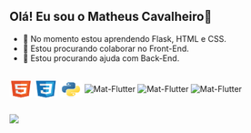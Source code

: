 ## Olá! Eu sou o Matheus Cavalheiro👋

- 🌱 No momento estou aprendendo Flask, HTML e CSS.
- 👯 Estou procurando colaborar no Front-End.
- 🤔 Estou procurando ajuda com Back-End. 

<div style="display: inline_block"><br>
  <img align="center" alt="Mat-HTML" height="30" width="40" src="https://raw.githubusercontent.com/devicons/devicon/master/icons/html5/html5-original.svg">
  <img align="center" alt="Mat-CSS" height="30" width="40" src="https://raw.githubusercontent.com/devicons/devicon/master/icons/css3/css3-original.svg">
  <img align="center" alt="Mat-Python" height="30" width="40" src="https://raw.githubusercontent.com/devicons/devicon/master/icons/python/python-original.svg">
  <img align="center" alt="Mat-Flutter" height="30" width="40" src="https://cdn.jsdelivr.net/gh/devicons/devicon/icons/flask/flask-original.svg">
  <img align="center" alt="Mat-Flutter" height="30" width="40" src="https://cdn.jsdelivr.net/gh/devicons/devicon/icons/flutter/flutter-original.svg">
  <img align="center" alt="Mat-Flutter" height="30" width="40" src="https://cdn.jsdelivr.net/gh/devicons/devicon/icons/dart/dart-original.svg">
</div>

##
<div> 
  <a href="https://www.linkedin.com/in/matheus-cavalheiro20" target="_blank"><img src="https://img.shields.io/badge/LinkedIn-0077B5?style=for-the-badge&logo=linkedin&logoColor=white" target="_blank"></a>
